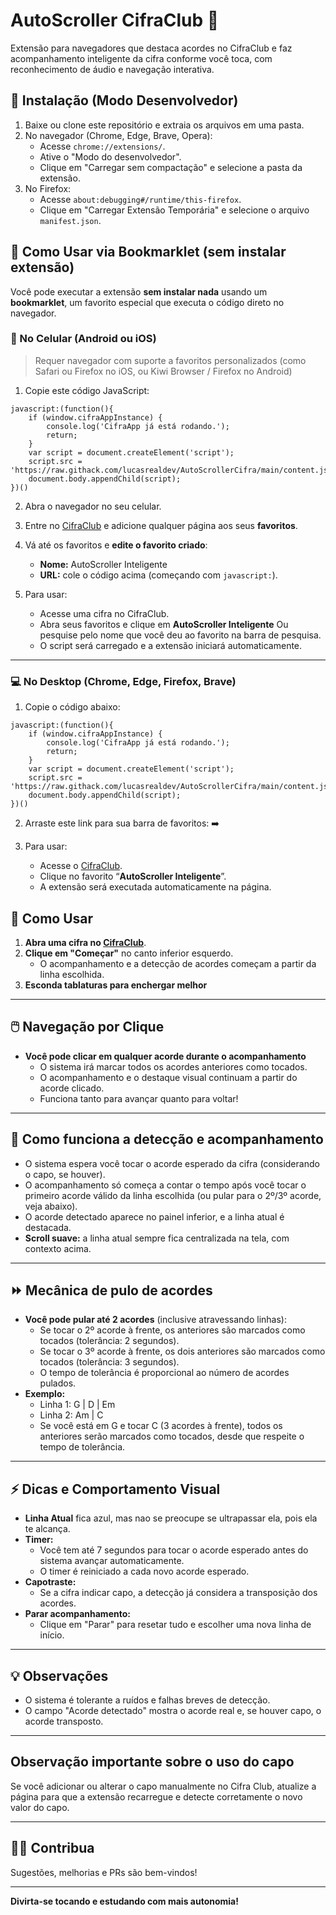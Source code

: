 # AutoScroller CifraClub 🎸

Extensão para navegadores que destaca acordes no CifraClub e faz acompanhamento inteligente da cifra conforme você toca, com reconhecimento de áudio e navegação interativa.

## 🚀 Instalação (Modo Desenvolvedor)

1. Baixe ou clone este repositório e extraia os arquivos em uma pasta.
2. No navegador (Chrome, Edge, Brave, Opera):
   - Acesse `chrome://extensions/`.
   - Ative o "Modo do desenvolvedor".
   - Clique em "Carregar sem compactação" e selecione a pasta da extensão.
3. No Firefox:
   - Acesse `about:debugging#/runtime/this-firefox`.
   - Clique em "Carregar Extensão Temporária" e selecione o arquivo `manifest.json`.


## 🔖 Como Usar via Bookmarklet (sem instalar extensão)

Você pode executar a extensão **sem instalar nada** usando um **bookmarklet**, um favorito especial que executa o código direto no navegador.

### 📱 No Celular (Android ou iOS)

> Requer navegador com suporte a favoritos personalizados (como Safari ou Firefox no iOS, ou Kiwi Browser / Firefox no Android)

1. Copie este código JavaScript:

```
javascript:(function(){
    if (window.cifraAppInstance) {
        console.log('CifraApp já está rodando.');
        return;
    }
    var script = document.createElement('script');
    script.src = 'https://raw.githack.com/lucasrealdev/AutoScrollerCifra/main/content.js';
    document.body.appendChild(script);
})()
```

2. Abra o navegador no seu celular.
3. Entre no [CifraClub](https://www.cifraclub.com.br/) e adicione qualquer página aos seus **favoritos**.
4. Vá até os favoritos e **edite o favorito criado**:

   * **Nome:** AutoScroller Inteligente
   * **URL:** cole o código acima (começando com `javascript:`).
5. Para usar:

   * Acesse uma cifra no CifraClub.
   * Abra seus favoritos e clique em **AutoScroller Inteligente** Ou pesquise pelo nome que você deu ao favorito na barra de pesquisa.
   * O script será carregado e a extensão iniciará automaticamente.

---

### 💻 No Desktop (Chrome, Edge, Firefox, Brave)

1. Copie o código abaixo:

```
javascript:(function(){
    if (window.cifraAppInstance) {
        console.log('CifraApp já está rodando.');
        return;
    }
    var script = document.createElement('script');
    script.src = 'https://raw.githack.com/lucasrealdev/AutoScrollerCifra/main/content.js';
    document.body.appendChild(script);
})()
```

2. Arraste este link para sua barra de favoritos: ➡️

3. Para usar:

   * Acesse o [CifraClub](https://www.cifraclub.com.br/).
   * Clique no favorito “**AutoScroller Inteligente**”.
   * A extensão será executada automaticamente na página.

## 🎯 Como Usar

1. **Abra uma cifra no [CifraClub](https://www.cifraclub.com.br/)**.
2. **Clique em "Começar"** no canto inferior esquerdo.
   - O acompanhamento e a detecção de acordes começam a partir da linha escolhida.
3. **Esconda tablaturas para enchergar melhor**

---

## 🖱️ Navegação por Clique

- **Você pode clicar em qualquer acorde durante o acompanhamento**
  - O sistema irá marcar todos os acordes anteriores como tocados.
  - O acompanhamento e o destaque visual continuam a partir do acorde clicado.
  - Funciona tanto para avançar quanto para voltar!

---

## 🎵 Como funciona a detecção e acompanhamento

- O sistema espera você tocar o acorde esperado da cifra (considerando o capo, se houver).
- O acompanhamento só começa a contar o tempo após você tocar o primeiro acorde válido da linha escolhida (ou pular para o 2º/3º acorde, veja abaixo).
- O acorde detectado aparece no painel inferior, e a linha atual é destacada.
- **Scroll suave:** a linha atual sempre fica centralizada na tela, com contexto acima.

---

## ⏩ Mecânica de pulo de acordes

- **Você pode pular até 2 acordes** (inclusive atravessando linhas):
  - Se tocar o 2º acorde à frente, os anteriores são marcados como tocados (tolerância: 2 segundos).
  - Se tocar o 3º acorde à frente, os dois anteriores são marcados como tocados (tolerância: 3 segundos).
  - O tempo de tolerância é proporcional ao número de acordes pulados.
- **Exemplo:**
  - Linha 1: G | D | Em
  - Linha 2: Am | C
  - Se você está em G e tocar C (3 acordes à frente), todos os anteriores serão marcados como tocados, desde que respeite o tempo de tolerância.

---

## ⚡ Dicas e Comportamento Visual

- **Linha Atual** fica azul, mas nao se preocupe se ultrapassar ela, pois ela te alcança.
- **Timer:**
  - Você tem até 7 segundos para tocar o acorde esperado antes do sistema avançar automaticamente.
  - O timer é reiniciado a cada novo acorde esperado.
- **Capotraste:**
  - Se a cifra indicar capo, a detecção já considera a transposição dos acordes.
- **Parar acompanhamento:**
  - Clique em "Parar" para resetar tudo e escolher uma nova linha de início.

---

## 💡 Observações

- O sistema é tolerante a ruídos e falhas breves de detecção.
- O campo "Acorde detectado" mostra o acorde real e, se houver capo, o acorde transposto.

---

## Observação importante sobre o uso do capo

Se você adicionar ou alterar o capo manualmente no Cifra Club, atualize a página para que a extensão recarregue e detecte corretamente o novo valor do capo.

---

## 👨‍💻 Contribua

Sugestões, melhorias e PRs são bem-vindos!

---

**Divirta-se tocando e estudando com mais autonomia!**
